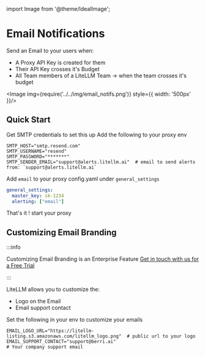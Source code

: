 import Image from '@theme/IdealImage';

# Email Notifications 

Send an Email to your users when:
- A Proxy API Key is created for them 
- Their API Key crosses it's Budget 
- All Team members of a LiteLLM Team -> when the team crosses it's budget

<Image img={require('../../img/email_notifs.png')} style={{ width: '500px' }}/>

## Quick Start 

Get SMTP credentials to set this up
Add the following to your proxy env

```shell
SMTP_HOST="smtp.resend.com"
SMTP_USERNAME="resend"
SMTP_PASSWORD="*******"
SMTP_SENDER_EMAIL="support@alerts.litellm.ai"  # email to send alerts from: `support@alerts.litellm.ai`
```

Add `email` to your proxy config.yaml under `general_settings`

```yaml
general_settings:
  master_key: sk-1234
  alerting: ["email"]
```

That's it ! start your proxy

## Customizing Email Branding

:::info

Customizing Email Branding is an Enterprise Feature [Get in touch with us for a Free Trial](https://calendly.com/d/4mp-gd3-k5k/litellm-1-1-onboarding-chat)

:::

LiteLLM allows you to customize the:
- Logo on the Email
- Email support contact 

Set the following in your env to customize your emails

```shell
EMAIL_LOGO_URL="https://litellm-listing.s3.amazonaws.com/litellm_logo.png"  # public url to your logo
EMAIL_SUPPORT_CONTACT="support@berri.ai"                                    # Your company support email
```
